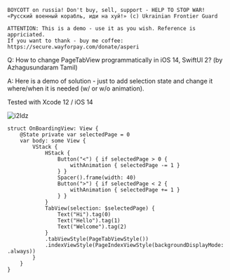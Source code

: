 ```
BOYCOTT on russia! Don't buy, sell, support - HELP TO STOP WAR!
«Русский военный корабль, иди на хуй!» (c) Ukrainian Frontier Guard

ATTENTION: This is a demo - use it as you wish. Reference is appriciated.
If you want to thank - buy me coffee: https://secure.wayforpay.com/donate/asperi
```

Q: How to change PageTabView programmatically in iOS 14, SwiftUI 2? (by Azhagusundaram Tamil)

A: Here is a demo of solution - just to add selection state and change it where/when it is needed (w/ or w/o animation). 

Tested with Xcode 12 / iOS 14

![i2Idz](https://user-images.githubusercontent.com/62171579/163841373-dc3c520a-94ce-4134-a96b-d91ed873e685.gif)


```
struct OnBoardingView: View {
    @State private var selectedPage = 0
    var body: some View {
        VStack {
            HStack {
                Button("<") { if selectedPage > 0 {
                    withAnimation { selectedPage -= 1 }
                } }
                Spacer().frame(width: 40)
                Button(">") { if selectedPage < 2 {
                    withAnimation { selectedPage += 1 }
                } }
            }
            TabView(selection: $selectedPage) {
                Text("Hi").tag(0)
                Text("Hello").tag(1)
                Text("Welcome").tag(2)
            }
            .tabViewStyle(PageTabViewStyle())
            .indexViewStyle(PageIndexViewStyle(backgroundDisplayMode: .always))
        }
    }
}
```
